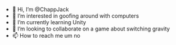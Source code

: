 - 👋 Hi, I’m @ChappJack
- 👀 I’m interested in goofing around with computers
- 🌱 I’m currently learning Unity
- 💞️ I’m looking to collaborate on a game about switching gravity
- 📫 How to reach me um no

<!---
ChappJack/ChappJack is a ✨ special ✨ repository because its `README.md` (this file) appears on your GitHub profile.
You can click the Preview link to take a look at your changes.
--->
